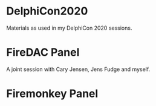 # DelphiCon2020
Materials as used in my DelphiCon 2020 sessions.

# FireDAC Panel
A joint session with Cary Jensen, Jens Fudge and myself.

# Firemonkey Panel
